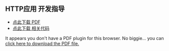 ## HTTP应用 开发指导
* <a href="zh-cn/sbs/http/http.pdf" target="_blank">点此下载 PDF</a>
* <a href="zh-cn/sbs/http/code.zip" target="_blank">点此下载 相关代码</a>


<object data="zh-cn/sbs/http/http.pdf" type="application/pdf" style="min-height:100vh;width:100%">
    <p>It appears you don't have a PDF plugin for this browser.
    No biggie... you can <a href="zh-cn/sbs/http/http.pdf">click here to download the PDF file.</a></p>
</object>
